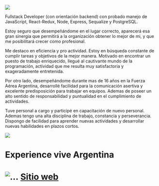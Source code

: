 <p align='left'>
    <img src='https://res.cloudinary.com/dtrsxymgq/image/upload/v1664511321/porfolio/WhatsApp_Image_2022-09-30_at_00.48.18_1_b58itx.jpg'</img>
</p>

Fullstack Developer (con orientación backend) con probado manejo de JavaScript, React-Redux, Node, Express, Sequalize y PostgreSQL. 

Estoy seguro que desempeñándome en el lugar correcto, aparecerá esa gran sinergia que permitirá a la organización obtener lo mejor de mi, y que me posibilitará crecer como profesional.

Me destaco en eficiencia y pro actividad. Estoy en búsqueda constante de cumplir tareas y objetivos de la mejor manera. Motivado en encontrar un puesto de trabajo enriquecido, llegué al cautivante mundo de la programación, actividad que me resulta muy satisfactoria y exageradamente entretenida.

Por otro lado, desempeñándome durante mas de 16 años en la Fuerza Aérea Argentina, desarrollé facilidad para la comunicación asertiva y excelente predisposición para trabajar en equipos. Ademas de poseer un alto sentido de responsabilidad y puntualidad en el cumplimiento de actividades.

Tuve personal a cargo y participé en capacitación de nuevo personal. Ademas tengo una alta disciplina de trabajo, constancia y perseverancia. Dispongo de facilidad para aprender nuevas actividades y desarrollar nuevas habilidades en plazos cortos.

<p align='left'>
    <img src='https://res.cloudinary.com/dtrsxymgq/image/upload/v1664511321/porfolio/WhatsApp_Image_2022-09-30_at_00.46.28_ijsrfr.jpg'</img>
</p>


<h1>Experience vive Argentina<h1>
 <img src="https://res.cloudinary.com/dtrsxymgq/image/upload/c_scale,h_515,w_1029/v1664413879/porfolio/WhatsApp_Image_2022-09-28_at_22.09.44_zurdao.jpg"
                  alt="..."
                />
  <a
                    href="https://experienceviveargentina.vercel.app/"
                  >
                    Sitio web
                  </a>
